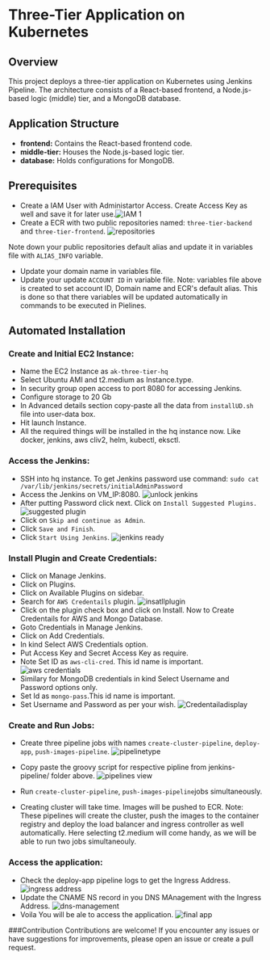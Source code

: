 # Three-Tier Application on Kubernetes

## Overview

This project deploys a three-tier application on Kubernetes using Jenkins Pipeline. The architecture consists of a React-based frontend, a Node.js-based logic (middle) tier, and a MongoDB database.

## Application Structure

- **frontend:** Contains the React-based frontend code.
- **middle-tier:** Houses the Node.js-based logic tier.
- **database:** Holds configurations for MongoDB.

## Prerequisites
- Create a IAM User with Administartor Access. Create Access Key as well and save it for later use.![IAM 1](https://github.com/Aniket-d-d/TWSThreeTierAppChallenge/assets/57555096/8348460c-3741-4497-9e98-d06fb1b76563)
- Create a ECR with two public repositories named: ```three-tier-backend``` and ```three-tier-frontend```.
  ![repositories](https://github.com/Aniket-d-d/TWSThreeTierAppChallenge/assets/57555096/a47ae951-0995-4a87-8aec-8ac846e5e544)

 Note down your public repositories default alias and update it in variables file with ```ALIAS_INFO``` variable.
- Update your domain name in variables file.
- Update your update ```ACCOUNT ID``` in variable file.
Note: variables file above is created to set account ID, Domain name and ECR's default alias. This is done so that there variables will be updated automatically in commands to be executed in Pielines. 

## Automated Installation

### Create and Initial EC2 Instance:
- Name the EC2 Instance as ```ak-three-tier-hq```
- Select Ubuntu AMI and t2.medium as Instance.type.
- In security group open access to port 8080 for accessing Jenkins.
- Configure storage to 20 Gb
- In Advanced details section copy-paste all the data from ```installUD.sh``` file into user-data box.
- Hit launch Instance.
- All the required things will be installed in the hq instance now. Like docker, jenkins, aws cliv2, helm, kubectl, eksctl.

### Access the Jenkins:
- SSH into hq instance. To get Jenkins password use command: ```sudo cat /var/lib/jenkins/secrets/initialAdminPassword```
- Access the Jenkins on VM_IP:8080.
  ![unlock jenkins](https://github.com/Aniket-d-d/TWSThreeTierAppChallenge/assets/57555096/9ac3254a-a564-4bf7-92de-0a65368e655d)
- After putting Password click next. Click on ```Install Suggested Plugins.```
![suggested plugin](https://github.com/Aniket-d-d/TWSThreeTierAppChallenge/assets/57555096/b007a5db-4873-4410-b649-54c609a38d4c)
- Click on ```Skip and continue as Admin```.
- Click ```Save and Finish```.
- Click ```Start Using Jenkins```.
  ![jenkins ready](https://github.com/Aniket-d-d/TWSThreeTierAppChallenge/assets/57555096/2ac54a08-ad46-42c1-8119-a15b58e9af93)


### Install Plugin and Create Credentials:
- Click on Manage Jenkins.
- Click on Plugins.
- Click on Available Plugins on sidebar.
- Search  for ```AWS Credentails``` plugin.
  ![insatllplugin](https://github.com/Aniket-d-d/TWSThreeTierAppChallenge/assets/57555096/5d70797a-5820-46f2-8699-0dda35f848c9)
- Click on the plugin check box and click on Install.
Now to Create Credentails for AWS and Mongo Database.
- Goto Credentials in Manage Jenkins.
- Click on Add Credentials.
- In kind Select AWS Credentials option.
- Put Access Key and Secret Access Key as require.
- Note Set ID as ```aws-cli-cred```. This id name is important.
  ![aws credentials](https://github.com/Aniket-d-d/TWSThreeTierAppChallenge/assets/57555096/d3df5539-49c6-4d25-bbf4-5f33c0b8d8c5)
- Similary for MongoDB credentials in kind Select Username and Password options only.
- Set Id as ```mongo-pass```.This id name is important.
- Set Username and Password as per your wish.
![Credentailadisplay](https://github.com/Aniket-d-d/TWSThreeTierAppChallenge/assets/57555096/01c87fd7-6ed2-4fd9-bf3d-5d9b2e185649)


### Create and Run Jobs:
-  Create three pipeline jobs with names ```create-cluster-pipeline```, ```deploy-app```, ```push-images-pipeline```.
  ![pipelinetype](https://github.com/Aniket-d-d/TWSThreeTierAppChallenge/assets/57555096/86e21cd6-aad3-43e2-a4de-f7072a0eb457)

-  Copy paste the groovy script for respective pipline from jenkins-pipeline/ folder above.
![pipelines view](https://github.com/Aniket-d-d/TWSThreeTierAppChallenge/assets/57555096/409bd096-4594-4ddb-b1ec-3c707a5fc189)
-  Run ```create-cluster-pipeline```, ```push-images-pipeline```jobs simultaneously.
-  Creating cluster will take time. Images will be pushed to ECR.
Note: These pipelines will create the cluster, push the images to the container registry and deploy the load balancer and ingress controller as well automatically. Here selecting t2.medium will come handy, as we will be able to run two jobs simultaneouly.

### Access the application:
- Check the deploy-app pipeline logs to get the Ingress Address.
  ![ingress address](https://github.com/Aniket-d-d/TWSThreeTierAppChallenge/assets/57555096/fc02d415-c1a6-4a1f-b5da-2d52027673fd)
- Update the CNAME NS record in you DNS MAnagement with the Ingress Address.
  ![dns-management](https://github.com/Aniket-d-d/TWSThreeTierAppChallenge/assets/57555096/2201e794-d20d-4424-958b-3d1dfea9c283)
- Voila You will be ale to access the application.
![final app](https://github.com/Aniket-d-d/TWSThreeTierAppChallenge/assets/57555096/ef4400fe-2922-4c1e-8237-e83bb58cffc7)

###Contribution
Contributions are welcome! If you encounter any issues or have suggestions for improvements, please open an issue or create a pull request.
